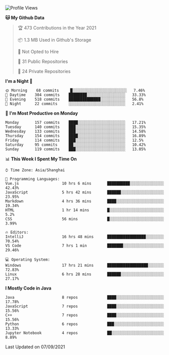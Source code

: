<!--START_SECTION:waka-->
![Profile Views](http://img.shields.io/badge/Profile%20Views-54-blue)

**🐱 My Github Data** 

> 🏆 473 Contributions in the Year 2021
 > 
> 📦 1.3 MB Used in Github's Storage 
 > 
> 🚫 Not Opted to Hire
 > 
> 📜 31 Public Repositories 
 > 
> 🔑 24 Private Repositories  
 > 
**I'm a Night 🦉** 

```text
🌞 Morning    68 commits     █░░░░░░░░░░░░░░░░░░░░░░░░   7.46% 
🌆 Daytime    304 commits    ████████░░░░░░░░░░░░░░░░░   33.33% 
🌃 Evening    518 commits    ██████████████░░░░░░░░░░░   56.8% 
🌙 Night      22 commits     ░░░░░░░░░░░░░░░░░░░░░░░░░   2.41%

```
📅 **I'm Most Productive on Monday** 

```text
Monday       157 commits    ████░░░░░░░░░░░░░░░░░░░░░   17.21% 
Tuesday      140 commits    ███░░░░░░░░░░░░░░░░░░░░░░   15.35% 
Wednesday    133 commits    ███░░░░░░░░░░░░░░░░░░░░░░   14.58% 
Thursday     154 commits    ████░░░░░░░░░░░░░░░░░░░░░   16.89% 
Friday       114 commits    ███░░░░░░░░░░░░░░░░░░░░░░   12.5% 
Saturday     95 commits     ██░░░░░░░░░░░░░░░░░░░░░░░   10.42% 
Sunday       119 commits    ███░░░░░░░░░░░░░░░░░░░░░░   13.05%

```


📊 **This Week I Spent My Time On** 

```text
⌚︎ Time Zone: Asia/Shanghai

💬 Programming Languages: 
Vue.js                   10 hrs 6 mins       ██████████░░░░░░░░░░░░░░░   42.43% 
JavaScript               5 hrs 42 mins       ██████░░░░░░░░░░░░░░░░░░░   23.95% 
Markdown                 4 hrs 36 mins       ████░░░░░░░░░░░░░░░░░░░░░   19.34% 
HTML                     1 hr 14 mins        █░░░░░░░░░░░░░░░░░░░░░░░░   5.2% 
CSS                      56 mins             █░░░░░░░░░░░░░░░░░░░░░░░░   3.99%

🔥 Editors: 
IntelliJ                 16 hrs 48 mins      █████████████████░░░░░░░░   70.54% 
VS Code                  7 hrs 1 min         ███████░░░░░░░░░░░░░░░░░░   29.46%

💻 Operating System: 
Windows                  17 hrs 21 mins      ██████████████████░░░░░░░   72.83% 
Linux                    6 hrs 28 mins       ██████░░░░░░░░░░░░░░░░░░░   27.17%

```

**I Mostly Code in Java** 

```text
Java                     8 repos             ████░░░░░░░░░░░░░░░░░░░░░   17.78% 
JavaScript               7 repos             ████░░░░░░░░░░░░░░░░░░░░░   15.56% 
C++                      7 repos             ████░░░░░░░░░░░░░░░░░░░░░   15.56% 
Python                   6 repos             ███░░░░░░░░░░░░░░░░░░░░░░   13.33% 
Jupyter Notebook         4 repos             ██░░░░░░░░░░░░░░░░░░░░░░░   8.89%

```



 Last Updated on 07/09/2021
<!--END_SECTION:waka-->　　
